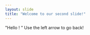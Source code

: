```yaml
---
layout: slide
title: "Welcome to our second slide!"
---
```

"Hello ! " 
Use the left arrow to go back!
